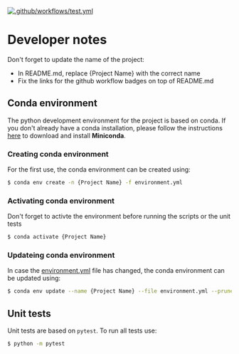 [![.github/workflows/test.yml](https://github.com/salarian/py_app_base/actions/workflows/test.yml/badge.svg)](https://github.com/salarian/py_app_base/actions/workflows/test.yml)

# Developer notes
Don't forget to update the name of the project:
- In README.md, replace {Project Name} with the correct name
- Fix the links for the github workflow badges on top of README.md


## Conda environment
The python development environment for the project is based on conda. If you don't already have a conda installation, please follow the instructions [here](https://conda.io/miniconda.html) to download and install **Miniconda**.

### Creating conda environment
For the first use, the conda environment can be created using:

```bash
$ conda env create -n {Project Name} -f environment.yml
```

### Activating conda environment
Don't forget to activte the environment before running the scripts or the unit tests

```bash
$ conda activate {Project Name}
```

### Updateing conda environment
In case the [environment.yml](environment.yml) file has changed, the conda environment can be updated using:

```bash
$ conda env update --name {Project Name} --file environment.yml --prune
```

## Unit tests
Unit tests are based on `pytest`. To run all tests use:

```bash
$ python -m pytest
```
